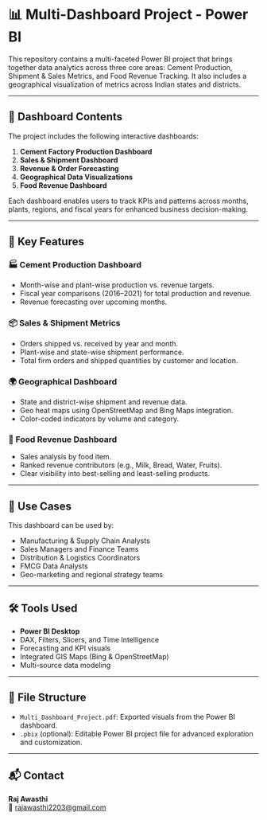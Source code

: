 # 📊 Multi-Dashboard Project - Power BI

This repository contains a multi-faceted Power BI project that brings together data analytics across three core areas: Cement Production, Shipment & Sales Metrics, and Food Revenue Tracking. It also includes a geographical visualization of metrics across Indian states and districts.

---

## 📁 Dashboard Contents

The project includes the following interactive dashboards:

1. **Cement Factory Production Dashboard**
2. **Sales & Shipment Dashboard**
3. **Revenue & Order Forecasting**
4. **Geographical Data Visualizations**
5. **Food Revenue Dashboard**

Each dashboard enables users to track KPIs and patterns across months, plants, regions, and fiscal years for enhanced business decision-making.

---

## 📌 Key Features

### 🏭 Cement Production Dashboard
- Month-wise and plant-wise production vs. revenue targets.
- Fiscal year comparisons (2016–2021) for total production and revenue.
- Revenue forecasting over upcoming months.

### 📦 Sales & Shipment Metrics
- Orders shipped vs. received by year and month.
- Plant-wise and state-wise shipment performance.
- Total firm orders and shipped quantities by customer and location.

### 🌍 Geographical Dashboard
- State and district-wise shipment and revenue data.
- Geo heat maps using OpenStreetMap and Bing Maps integration.
- Color-coded indicators by volume and category.

### 🍎 Food Revenue Dashboard
- Sales analysis by food item.
- Ranked revenue contributors (e.g., Milk, Bread, Water, Fruits).
- Clear visibility into best-selling and least-selling products.

---

## 🎯 Use Cases

This dashboard can be used by:

- Manufacturing & Supply Chain Analysts
- Sales Managers and Finance Teams
- Distribution & Logistics Coordinators
- FMCG Data Analysts
- Geo-marketing and regional strategy teams

---

## 🛠 Tools Used

- **Power BI Desktop**
- DAX, Filters, Slicers, and Time Intelligence
- Forecasting and KPI visuals
- Integrated GIS Maps (Bing & OpenStreetMap)
- Multi-source data modeling

---

## 📂 File Structure

- `Multi_Dashboard_Project.pdf`: Exported visuals from the Power BI dashboard.
- `.pbix` (optional): Editable Power BI project file for advanced exploration and customization.

---

## 📬 Contact

**Raj Awasthi**  
📧 rajawasthi2203@gmail.com
